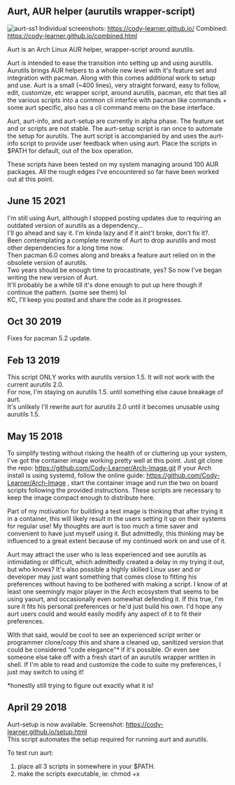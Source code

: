 ## Aurt, AUR helper (aurutils wrapper-script)
![aurt-ss1](https://user-images.githubusercontent.com/36802396/52738932-9f851b80-2f84-11e9-9247-d55733d6e87b.png)
Individual screenshots: https://cody-learner.github.io/
Combined: https://cody-learner.github.io/combined.html

Aurt is an Arch Linux AUR helper, wrapper-script around aurutils.

Aurt is intended to ease the transition into setting up and using aurutils. Aurutils brings AUR helpers to a whole new level with it's feature set and integration with pacman. Along with this comes additional work to setup and use. Aurt is a small (~400 lines), very straight forward, easy to follow, edit, customize, etc wrapper script, around aurutils, pacman, etc that ties all the various scripts into a common cli interfce with pacman like commands + some aurt specific, also has a cli command menu on the base interface.


Aurt, aurt-info, and aurt-setup are currently in alpha phase. The feature set and or scripts are not stable. The aurt-setup script is ran once to automate the setup for aurutils. The aurt script is accompanied by and uses the aurt-info script to provide user feedback when using aurt. Place the scripts in $PATH for default, out of the box operation.

These scripts have been tested on my system managing around 100 AUR packages. All the rough edges I've encountered so far have been worked out at this point.


## June 15 2021

I'm still using Aurt, although I stopped posting updates due to requiring an outdated version of aurutils as a dependency... <br>
I'll go ahead and say it. I'm kinda lazy and if it aint't broke, don't fix it?.                                              <br>
Been contemplating a complete rewrite of Aurt to drop aurutils and most other dependencies for a long time now.              <br>
Then pacman 6.0 comes along and breaks a feature aurt relied on in the obsolete version of aurutils.                         <br>
Two years should be enough time to procastinate, yes? So now I've began writing the new version of Aurt.                     <br>
It'll probably be a while till it's done enough to put up here though if continue the pattern. (some see them) lol           <br>
KC, I'll keep you posted and share the code as it progresses.                                                                <br>



## Oct 30 2019

Fixes for pacman 5.2 update.


## Feb 13 2019

This script ONLY works with aurutils version 1.5. It will not work with the current aurutils 2.0. <br>
For now, I'm staying on aurutils 1.5. until something else cause breakage of aurt. <br>
It's unlikely I'll rewrite aurt for aurutils 2.0 until it becomes unusable using aurutils 1.5.

## May 15 2018
To simplify testing without risking the health of or cluttering up your system, I've got the container image working pretty well at this point. Just git clone the repo: https://github.com/Cody-Learner/Arch-Image.git   If your Arch install is using systemd, follow the online guide: https://github.com/Cody-Learner/Arch-Image , start the container image and run the two on board scripts following the provided instructions. These scripts are necessary to keep the image compact enough to distribute here. <br>

Part of my motivation for building a test image is thinking that after trying it in a container, this will likely result in the users setting it up on their systems for regular use! My thoughts are aurt is too much a time saver and convenient to have just myself using it. But admittedly, this thinking may be influenced to a great extent because of my continued work on and use of it. <br>

Aurt may attract the user who is less experienced and see aurutils as intimidating or difficult, which admittedly created a delay in my trying it out, but who knows? It's also possible a highly skilled Linux user and or developer may just want something that comes close to fitting his preferences without having to be bothered with making a script. I know of at least one seemingly major player in the Arch ecosystem that seems to be using yaourt, and occasionally even somewhat defending it. If this true, I'm sure it fits his personal preferences or he'd just build his own. I'd hope any aurt users could and would easily modify any aspect of it to fit their preferences. <br>

With that said, would be cool to see an experienced script writer or programmer clone/copy this and share a cleaned up, sanitized version that could be considered "code elegance"* if it's possible. Or even see someone else take off with a fresh start of an aurutils wrapper written in shell. If I'm able to read and customize the code to suite my preferences, I just may switch to using it! <br>

*honestly still trying to figure out exactly what it is!
## April 29 2018 
Aurt-setup is now available. Screenshot: https://cody-learner.github.io/setup.html<br>
This script automates the setup required for running aurt and aurutils.<br>

To test run aurt:<br>
1) place all 3 scripts in somewhere in your $PATH.<br>
2) make the scripts executable, ie: chmod +x <script><br>
3) run aurt-setup as user (will prompt for password via sudo)<br>
4) run aurt as user<br>

Aurt-setup checks for dependencies, builds and/or installs them if needed, sets up a local aur repo in /var/cache/pacman/aur/, syncs the new aur repo, updates the system.<br>


## Setup an Arch systemd-nspawn container for testing aurt. (takes ~ 5 min)
Source: https://wiki.archlinux.org/index.php/Systemd-nspawn
```
1) Update system, install arch-install-scripts
$ sudo pacman -Syu
$ sudo pacman -S arch-install-scripts

2) Create container dir.
$ mkdir ~/Container/container1

3) Install Arch base, sudo, and git minus kernel, etc in container1
$ sudo pacstrap -i -c ~/Container/container1 base sudo git --ignore linux

4) When install is finished, switch to root and boot into the container:
$ su
# systemd-nspawn -b -D /home/$USER/Container/container1

5) Log in as root with no password

6) Set root password: 
# passwd

7) Setup user aurt:
# useradd -m -g users -G wheel,power,storage -s /bin/bash aurt

8) Set aurt password:
# passwd aurt

9) Setup sudo:
# EDITOR=nano visudo
Uncomment the following line and save edit:
# %wheel ALL=(ALL) ALL

10) Switch to user aurt and change to home dir:
$ su aurt
$ cd

11) Git clone the aurt repo:
$ git clone https://github.com/Cody-Learner/aurt.aurutils.based.git
$ mkdir bin
$ cp  -p aurt.aurutils.based/aurt* bin

12) Make scripts executable:
$ chmod +x bin/*

13) Set path to include ~/bin
$ export PATH=$PATH:$HOME/bin

14) Run aurt-setup:
$ aurt-setup

15) Run aurt for menu:
$ aurt
```
![88](https://user-images.githubusercontent.com/36802396/38223526-3c488eae-36a0-11e8-96db-8bdf152fc05b.png)
Reinstall cower and aurutils inside the container with aurt as a test and so they get registered in the local aur repo.<br>
Hit the [F10] key to escape midnight commander after reading, editing AUR package files.<br>

The container can be powered off by running poweroff from within the container.<br>
$ sudo poweroff

I copied my ~/Container contents to /var/lib/machines/ and created a custom tar'd container clone after working with systemd containers a bit.<br>

See 'man systemd-nspawn', 'man machinectl' and the Arch wiki link above for more info.

ENJOY!<br>
<br>
<br>
<br>

## Notes:

For testing aurt and aurt-info, either set up per specs below or edit the script to your setup.

My setup for aurt:

Pacman local AUR repo                  : /var/cache/pacman/aur/

Pacman local AUR database also setup in: /var/cache/pacman/aur/

The following should be present in /var/cache/pacman/aur after setup.
```
$ ls -go /var/cache/pacman/aur | awk '/aur[.db|.files]/ {print $7" "$8" "$9}'

aur.db -> aur.db.tar
aur.db.tar  
aur.files -> aur.files.tar
aur.files.tar
```

I have the following set in the aurt script to change the default settings in aursync to use mc (midnight commander file manager) rather than vifm, and change the destination directory.

```
export PAGER=mc
export AURDEST=/home/aurt/z-AUR-Aurt.git/
```



Pacman local AUR repo config file: /etc/aurt.conf

```
#
# /etc/aurt.conf
#
#
# [default options]
# The following paths are commented out with their default values listed.
# If you wish to use different paths, uncomment and update the paths.
# RootDir     = /
# DBPath      = /var/lib/pacman/
# CacheDir    = /var/cache/pacman/pkg/
# LogFile     = /var/log/pacman.log
# GPGDir      = /etc/pacman.d/gnupg/
# HookDir     = /etc/pacman.d/hooks/
# HoldPkg     = pacman glibc
# XferCommand = /usr/bin/curl -C - -f %u > %o
# XferCommand = /usr/bin/wget --passive-ftp -c -O %o %u
# CleanMethod = KeepInstalled
# UseDelta    = 0.7


# Put custom config options below this line.

[options]
CacheDir    = /var/cache/pacman/aur
CleanMethod = KeepInstalled


[aur]
SigLevel = Optional TrustAll
Server = file:///var/cache/pacman/aur


```


Pacman config. Just need to add the path to aurt.conf below the last official repo you have enabled per below.

```
#
# /etc/pacman.conf
#
# See the pacman.conf(5) manpage for option and repository directives

#
# GENERAL OPTIONS
#
[options]
# The following paths are commented out with their default values listed.
# If you wish to use different paths, uncomment and update the paths.
#RootDir     = /
#DBPath      = /var/lib/pacman/
CacheDir    = /var/cache/pacman/pkg/
#LogFile     = /var/log/pacman.log
#GPGDir      = /etc/pacman.d/gnupg/
#HookDir     = /etc/pacman.d/hooks/
HoldPkg     = pacman glibc
#XferCommand = /usr/bin/curl -C - -f %u > %o
#XferCommand = /usr/bin/wget --passive-ftp -c -O %o %u
#CleanMethod = KeepInstalled
#UseDelta    = 0.7
Architecture = auto

# Pacman won't upgrade packages listed in IgnorePkg and members of IgnoreGroup
IgnorePkg   =
#IgnoreGroup =

NoUpgrade   =
#NoExtract   =

# Misc options
#UseSyslog
#Color
#TotalDownload
CheckSpace
#VerbosePkgLists

# By default, pacman accepts packages signed by keys that its local keyring
# trusts (see pacman-key and its man page), as well as unsigned packages.
SigLevel    = Required DatabaseOptional
LocalFileSigLevel = Optional
#RemoteFileSigLevel = Required

# NOTE: You must run `pacman-key --init` before first using pacman; the local
# keyring can then be populated with the keys of all official Arch Linux
# packagers with `pacman-key --populate archlinux`.

#
# REPOSITORIES
#   - can be defined here or included from another file
#   - pacman will search repositories in the order defined here
#   - local/custom mirrors can be added here or in separate files
#   - repositories listed first will take precedence when packages
#     have identical names, regardless of version number
#   - URLs will have $repo replaced by the name of the current repo
#   - URLs will have $arch replaced by the name of the architecture
#
# Repository entries are of the format:
#       [repo-name]
#       Server = ServerName
#       Include = IncludePath
#
# The header [repo-name] is crucial - it must be present and
# uncommented to enable the repo.
#

# The testing repositories are disabled by default. To enable, uncomment the
# repo name header and Include lines. You can add preferred servers immediately
# after the header, and they will be used before the default mirrors.

#[testing]
#Include = /etc/pacman.d/mirrorlist

[core]
Include = /etc/pacman.d/mirrorlist

[extra]
Include = /etc/pacman.d/mirrorlist

#[community-testing]
#Include = /etc/pacman.d/mirrorlist

[community]
Include = /etc/pacman.d/mirrorlist


# Path to aurt.conf
Include = /etc/aurt.conf

```

As soon as aurt and aurt-info become feature stable, I'll begin working on a generic configuration script to set up the basics required for aurutils usage.<br>
